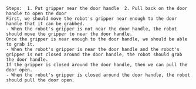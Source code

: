 

    Steps:  1. Put gripper near the door handle  2. Pull back on the door handle to open the door
    First, we should move the robot's gripper near enough to the door handle that it can be grabbed.
    - When the robot's gripper is not near the door handle, the robot should move the gripper to near the door handle.
    Once the gripper is near enough to the door handle, we should be able to grab it.
    - When the robot's gripper is near the door handle and the robot's gripper is not closed around the door handle, the robot should grab the door handle.
    If the gripper is closed around the door handle, then we can pull the door open.
    - When the robot's gripper is closed around the door handle, the robot should pull the door open.